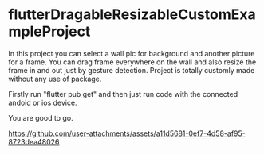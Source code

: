 # flutterDragableResizableCustomExampleProject
In this project you can select a wall pic for background and another picture for a frame. You can drag frame everywhere on the wall and also resize the frame in and out just by gesture detection. Project is totally customly made without any use of package.

Firstly run "flutter pub get" and then just run code with the connected andoid or ios device.

You are good to go.




https://github.com/user-attachments/assets/a11d5681-0ef7-4d58-af95-8723dea48026

